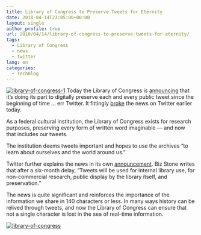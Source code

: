 ```yaml
---
title: Library of Congress to Preserve Tweets for Eternity
date: 2010-04-14T23:05:00+00:00
layout: single
author_profile: true
url: 2010/04/14/library-of-congress-to-preserve-tweets-for-eternity/
tags:
  - Library of Congress
  - news
  - Twitter
lang: en
categories: 
  - TechBlog
---
```

[![library-of-congress-1](http://lh5.ggpht.com/_vaUVXcmC3OI/S8ZDM8crcNI/AAAAAAAAB9Q/snPE35RzEtg/library-of-congress-1_thumb%5B1%5D.jpg?imgmax=800 "library-of-congress-1")](http://lh5.ggpht.com/_vaUVXcmC3OI/S8ZDK-qfraI/AAAAAAAAB9M/GP8PJEhjFNs/s1600-h/library-of-congress-1%5B3%5D.jpg) Today the Library of Congress is [announcing](http://blogs.loc.gov/loc/2010/04/how-tweet-it-is-library-acquires-entire-twitter-archive/) that it’s doing its part to digitally preserve each and every public tweet since the beginning of time … err Twitter. It fittingly [broke](http://twitter.com/librarycongress/status/12169442690) the news on Twitter earlier today. 

As a federal cultural institution, the Library of Congress exists for research purposes, preserving every form of written word imaginable — and now that includes our tweets. 

The institution deems tweets important and hopes to use the archives “to learn about ourselves and the world around us.” 

Twitter further explains the news in its own [announcement](http://blog.twitter.com/2010/04/tweet-preservation.html). Biz Stone writes that after a six-month delay, “Tweets will be used for internal library use, for non-commercial research, public display by the library itself, and preservation.” 

The news is quite significant and reinforces the importance of the information we share in 140 characters or less. In many ways history can be relived through tweets, and now the Library of Congress can ensure that not a single character is lost in the sea of real-time information. 

[![library-of-congress](http://lh6.ggpht.com/_vaUVXcmC3OI/S8ZDRDxbp-I/AAAAAAAAB9Y/pZOvonK3kJk/library-of-congress_thumb%5B2%5D.jpg?imgmax=800 "library-of-congress")](http://lh5.ggpht.com/_vaUVXcmC3OI/S8ZDO2GzODI/AAAAAAAAB9U/w4GSb331ToU/s1600-h/library-of-congress%5B4%5D.jpg)